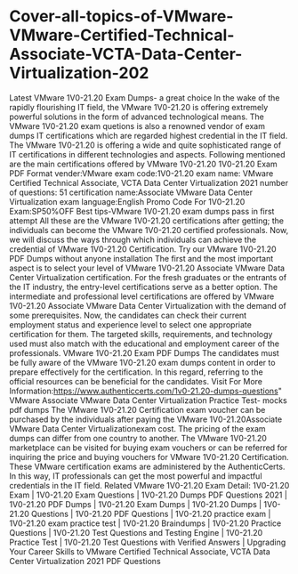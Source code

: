 # Cover-all-topics-of-VMware-VMware-Certified-Technical-Associate-VCTA-Data-Center-Virtualization-202
Latest VMware 1V0-21.20 Exam Dumps- a great choice In the wake of the rapidly flourishing IT field, the VMware 1V0-21.20 is offering extremely powerful solutions in the form of advanced technological means. The VMware 1V0-21.20 exam quetions is also a renowned vendor of exam dumps IT certifications which are regarded highest credential in the IT field. The VMware 1V0-21.20 is offering a wide and quite sophisticated range of IT certifications in different technologies and aspects. Following mentioned are the main certifications offered by VMware 1V0-21.20  1V0-21.20 Exam PDF Format vender:VMware exam code:1V0-21.20 exam name: VMware Certified Technical Associate, VCTA Data Center Virtualization 2021 number of questions: 51 certification name:Associate VMware Data Center Virtualization exam language:English Promo Code For 1V0-21.20 Exam:SP50%OFF Best tips-VMware 1V0-21.20 exam dumps pass in first attempt All these are the VMware 1V0-21.20 certifications after getting; the individuals can become the VMware 1V0-21.20 certified professionals. Now, we will discuss the ways through which individuals can achieve the credential of VMware 1V0-21.20 Certification.    Try our VMware 1V0-21.20 PDF Dumps without anyone installation The first and the most important aspect is to select your level of VMware 1V0-21.20 Associate VMware Data Center Virtualization certification. For the fresh graduates or the entrants of the IT industry, the entry-level certifications serve as a better option. The intermediate and professional level certifications are offered by VMware 1V0-21.20 Associate VMware Data Center Virtualization with the demand of some prerequisites. Now, the candidates can check their current employment status and experience level to select one appropriate certification for them. The targeted skills, requirements, and technology used must also match with the educational and employment career of the professionals.  VMware 1V0-21.20 Exam PDF Dumps  The candidates must be fully aware of the VMware 1V0-21.20 exam dumps content in order to prepare effectively for the certification. In this regard, referring to the official resources can be beneficial for the candidates.  Visit For More Information:https://www.authenticcerts.com/1v0-21.20-dumps-questions"    VMware Associate VMware Data Center Virtualization Practice Test- mocks pdf dumps  The VMware 1V0-21.20 Certification exam voucher can be purchased by the individuals after paying the VMware 1V0-21.20Associate VMware Data Center Virtualizationexam cost. The pricing of the exam dumps can differ from one country to another. The VMware 1V0-21.20 marketplace can be visited for buying exam vouchers or can be referred for inquiring the price and buying vouchers for VMware 1V0-21.20 Certification. These VMware certification exams are administered by the AuthenticCerts. In this way, IT professionals can get the most powerful and impactful credentials in the IT field.  Related VMware 1V0-21.20 Exam Detail:  1V0-21.20 Exam | 1V0-21.20 Exam Questions | 1V0-21.20 Dumps PDF Questions 2021 | 1V0-21.20 PDF Dumps | 1V0-21.20 Exam Dumps | 1V0-21.20 Dumps | 1V0-21.20 Questions | 1V0-21.20 PDF Questions | 1V0-21.20 practice exam | 1V0-21.20 exam practice test | 1V0-21.20 Braindumps | 1V0-21.20 Practice Questions | 1V0-21.20 Test Questions and Testing Engine | 1V0-21.20 Practice Test | 1V0-21.20 Test Questions with Verified Answers | Upgrading Your Career Skills to VMware Certified Technical Associate, VCTA Data Center Virtualization 2021 PDF Questions
